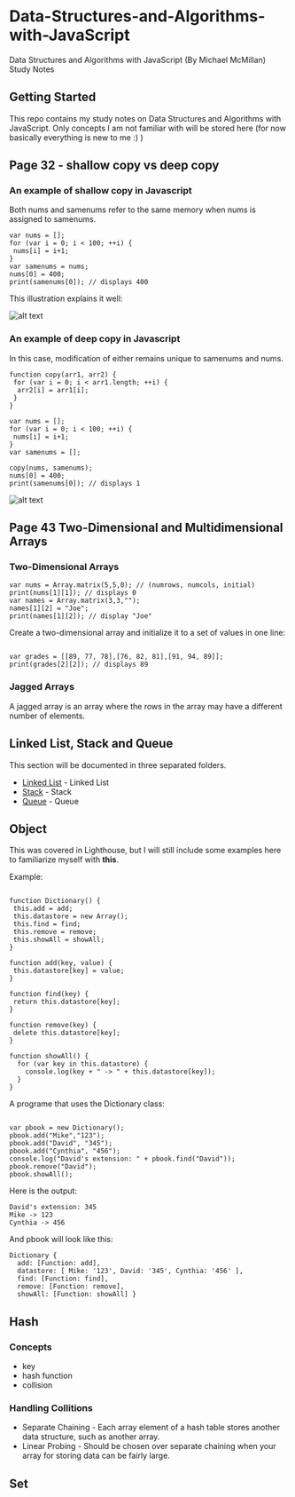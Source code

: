 # Data-Structures-and-Algorithms-with-JavaScript

Data Structures and Algorithms with JavaScript (By Michael McMillan) Study Notes

## Getting Started
This repo contains my study notes on Data Structures and Algorithms with JavaScript. Only concepts I am not familiar with will be stored here (for now basically everything is new to me :) )

## Page 32 - shallow copy vs deep copy

### An example of shallow copy in Javascript

Both nums and samenums refer to the same memory when nums is assigned to samenums.

```
var nums = [];
for (var i = 0; i < 100; ++i) {
 nums[i] = i+1;
}
var samenums = nums;
nums[0] = 400;
print(samenums[0]); // displays 400

```
This illustration explains it well:

![alt text](https://github.com/JialunC/Data-Structures-and-Algorithms-with-JavaScript/blob/master/docs/shallow-copy.png)

### An example of deep copy in Javascript

In this case, modification of either remains unique to samenums and nums.

```
function copy(arr1, arr2) {
 for (var i = 0; i < arr1.length; ++i) {
  arr2[i] = arr1[i];
 }
}

var nums = [];
for (var i = 0; i < 100; ++i) {
 nums[i] = i+1;
}
var samenums = [];

copy(nums, samenums);
nums[0] = 400;
print(samenums[0]); // displays 1

```
![alt text](https://github.com/JialunC/Data-Structures-and-Algorithms-with-JavaScript/blob/master/docs/deep-copy.png)

## Page 43 Two-Dimensional and Multidimensional Arrays

### Two-Dimensional Arrays


```
var nums = Array.matrix(5,5,0); // (numrows, numcols, initial)
print(nums[1][1]); // displays 0
var names = Array.matrix(3,3,"");
names[1][2] = "Joe";
print(names[1][2]); // display "Joe"

```
Create a two-dimensional array and initialize it to a set of values in one line:
```

var grades = [[89, 77, 78],[76, 82, 81],[91, 94, 89]];
print(grades[2][2]); // displays 89

```

### Jagged Arrays

A jagged array is an array where the rows in the array may have a different number of elements.

## Linked List, Stack and Queue

This section will be documented in three separated folders.

* [Linked List](https://github.com/JialunC/Data-Structures-and-Algorithms-with-JavaScript/tree/master/linked-list) - Linked List
* [Stack](https://github.com/JialunC/Data-Structures-and-Algorithms-with-JavaScript/tree/master/stack) - Stack
* [Queue](https://github.com/JialunC/Data-Structures-and-Algorithms-with-JavaScript/tree/master/queue) - Queue

## Object

This was covered in Lighthouse, but I will still include some examples here to familiarize myself with **this**.

Example:

```

function Dictionary() {
 this.add = add;
 this.datastore = new Array();
 this.find = find;
 this.remove = remove;
 this.showAll = showAll;
}

function add(key, value) {
 this.datastore[key] = value;
}

function find(key) {
 return this.datastore[key];
}

function remove(key) {
 delete this.datastore[key];
}

function showAll() {
  for (var key in this.datastore) {
    console.log(key + " -> " + this.datastore[key]);
  }
}

```

A programe that uses the Dictionary class:

```

var pbook = new Dictionary();
pbook.add("Mike","123");
pbook.add("David", "345");
pbook.add("Cynthia", "456");
console.log("David's extension: " + pbook.find("David"));
pbook.remove("David");
pbook.showAll();

```

Here is the output:

```
David's extension: 345
Mike -> 123
Cynthia -> 456

```
And pbook will look like this:

```
Dictionary {
  add: [Function: add],
  datastore: [ Mike: '123', David: '345', Cynthia: '456' ],
  find: [Function: find],
  remove: [Function: remove],
  showAll: [Function: showAll] }
```

## Hash

### Concepts

* key
* hash function
* collision

### Handling Collitions

* Separate Chaining - Each array element of a hash table stores another data structure, such as another array.
* Linear Probing - Should be chosen over separate chaining when your array for storing data can be fairly large.

## Set




























